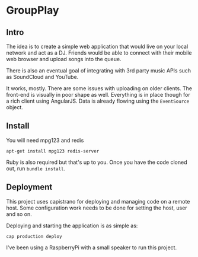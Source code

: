 GroupPlay
=========

## Intro

The idea is to create a simple web application that would live on your
local network and act as a DJ. Friends would be able to connect with their
mobile web browser and upload songs into the queue.

There is also an eventual goal of integrating with 3rd party music APIs
such as SoundCloud and YouTube.

It works, mostly. There are some issues with uploading on older clients.
The front-end is visually in poor shape as well. Everything is in place
though for a rich client using AngularJS. Data is already flowing using
the `EventSource` object.

## Install

You will need mpg123 and redis

    apt-get install mpg123 redis-server

Ruby is also required but that's up to you. Once you have the code
cloned out, run `bundle install`.

## Deployment

This project uses capistrano for deploying and managing code on a remote
host. Some configuration work needs to be done for setting the host,
user and so on.

Deploying and starting the application is as simple as:

    cap production deploy

I've been using a RaspberryPi with a small speaker to run this project.
